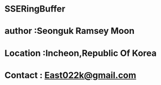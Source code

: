 # SSERingBuffer
# author :Seonguk Ramsey Moon
# Location :Incheon,Republic Of Korea  
# Contact : East022k@gmail.com
